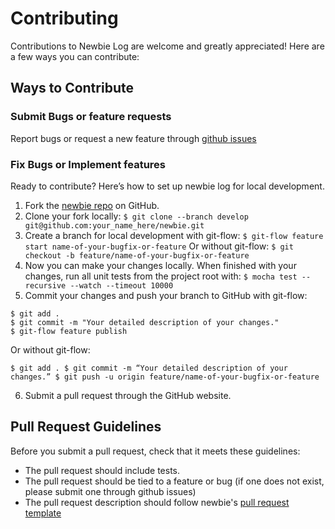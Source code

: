 # Contributing
Contributions to Newbie Log are welcome and greatly appreciated! Here are a few ways you can contribute:

## Ways to Contribute

### Submit Bugs or feature requests

Report bugs or request a new feature through [github issues](https://github.com/csickelco/newbie/issues)

### Fix Bugs or Implement features

Ready to contribute? Here’s how to set up newbie log for local development.

1. Fork the [newbie repo](https://github.com/csickelco/newbie) on GitHub. 
2. Clone your fork locally: ```$ git clone --branch develop git@github.com:your_name_here/newbie.git```
3. Create a branch for local development with git-flow: ```$ git-flow feature start name-of-your-bugfix-or-feature``` Or without git-flow: ```$ git checkout -b feature/name-of-your-bugfix-or-feature```
4. Now you can make your changes locally. When finished with your changes, run all unit tests from the project root with: ```$ mocha test --recursive --watch --timeout 10000```
5. Commit your changes and push your branch to GitHub with git-flow:
  ```
  $ git add .
  $ git commit -m "Your detailed description of your changes."
  $ git-flow feature publish
  ```
  Or without git-flow:
  ```
  $ git add . $ git commit -m “Your detailed description of your changes.” $ git push -u origin feature/name-of-your-bugfix-or-feature
  ```
6. Submit a pull request through the GitHub website.

## Pull Request Guidelines
Before you submit a pull request, check that it meets these guidelines:

* The pull request should include tests.
* The pull request should be tied to a feature or bug (if one does not exist, please submit one through github issues)
* The pull request description should follow newbie's [pull request template](PULL_REQUEST_TEMPLATE.md)
